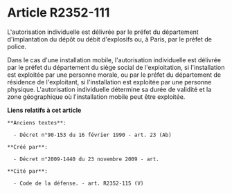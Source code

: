 # Article R2352-111

L'autorisation individuelle est délivrée par le préfet du département d'implantation du dépôt ou débit d'explosifs ou, à
Paris, par le préfet de police.

Dans le cas d'une installation mobile, l'autorisation individuelle est délivrée par le préfet du département du siège social
de l'exploitation, si l'installation est exploitée par une personne morale, ou par le préfet du département de résidence de
l'exploitant, si l'installation est exploitée par une personne physique. L'autorisation individuelle détermine sa durée de
validité et la zone géographique où l'installation mobile peut être exploitée.

**Liens relatifs à cet article**

	**Anciens textes**:

	  - Décret n°90-153 du 16 février 1990 - art. 23 (Ab)

	**Créé par**:

	  - Décret n°2009-1440 du 23 novembre 2009 - art.

	**Cité par**:

	  - Code de la défense. - art. R2352-115 (V)
